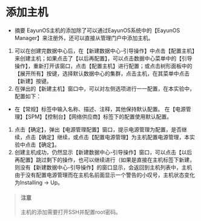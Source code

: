 # 添加主机
* 摘要
  EayunOS主机的添加除了可以通过EayunOS系统中的【EayunOS Manager】来注册外，还可以直接从管理门户中添加主机。

1. 可以在创建完数据中心后，在【新建数据中心-引导操作】中点击【配置主机】来创建主机；如果点击了【以后再配置】，可以点击数据中心菜单中的【引导操作】，重新打开该窗口，点击【配置主机】进行配置；或点击树形面板中的【展开所有】按键，选择默认数据中心的集群，点击主机，在其菜单中点击【新建】按键。
1. 在弹出的【新建主机】窗口中，可以对左侧选项进行一一配置，在本实验中，配置如下：

  * 在【常规】标签中输入名称、描述、注释，其他保持默认配置。
在【电源管理】【SPM】【控制台】【网络供应商】标签下的配置使用默认配置。

1. 点击【确定】，弹出【电源管理配置】窗口，提示电源管理为配置，是否继续，点击【确定】继续，或点击【配置电源管理】为主机配置电源管理，本实验中点击【确定】。
1. 创建主机成功，仍然显示【新建数据中心-引导操作】窗口，可以点击【以后再配置】跳过剩下的操作，也可以继续进行（如果是直接在主机标签下新建，则没有【新建数据中心-引导操作】的窗口显示，会返回到主机列表中，主机由于没有配置电源管理而在主机名前面显示一个警告的小叹号，主机状态变化为Installing -> Up。

> #### 注意
> 主机的添加需要打开SSH并配置root密码。
